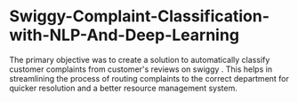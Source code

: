 # Swiggy-Complaint-Classification-with-NLP-And-Deep-Learning
The primary objective was to create a solution to automatically classify customer complaints from  customer's reviews on swiggy . This helps in streamlining the process of routing complaints to the correct department for quicker resolution and a better resource management system.
